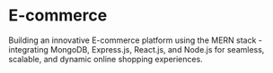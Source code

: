 # E-commerce
Building an innovative E-commerce platform using the MERN stack - integrating MongoDB, Express.js, React.js, and Node.js for seamless, scalable, and dynamic online shopping experiences.
